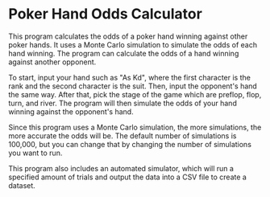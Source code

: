 Poker Hand Odds Calculator
==========================
This program calculates the odds of a poker hand winning against other poker hands. It uses a Monte Carlo simulation to simulate the odds of each hand winning. The program can calculate the odds of a hand winning against another opponent.

To start, input your hand such as "As Kd", where the first character is the rank and the second character is the suit. Then, input the opponent's hand the same way. After that, pick the stage of the game which are preflop, flop, turn, and river. The program will then simulate the odds of your hand winning against the opponent's hand.

Since this program uses a Monte Carlo simulation, the more simulations, the more accurate the odds will be. The default number of simulations is 100,000, but you can change that by changing the number of simulations you want to run.

This program also includes an automated simulator, which will run a specified amount of trials and output the data into a CSV file to create a dataset.
